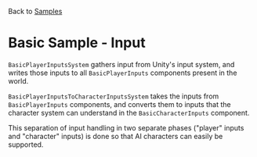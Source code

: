 Back to [Samples](../../samples.md)

# Basic Sample - Input

`BasicPlayerInputsSystem` gathers input from Unity's input system, and writes those inputs to all `BasicPlayerInputs` components present in the world.

`BasicPlayerInputsToCharacterInputsSystem` takes the inputs from `BasicPlayerInputs` components, and converts them to inputs that the character system can understand in the `BasicCharacterInputs` component.

This separation of input handling in two separate phases ("player" inputs and "character" inputs) is done so that AI characters can easily be supported.